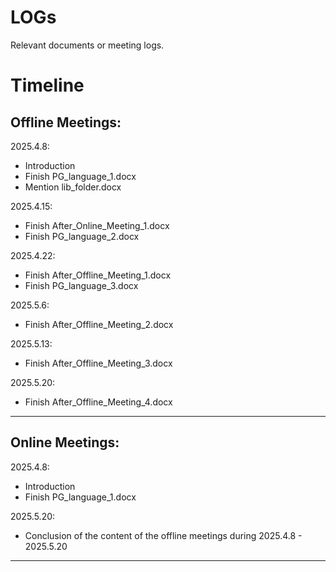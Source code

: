# LOGs
Relevant documents or meeting logs.

# Timeline

## Offline Meetings:

2025.4.8:
- Introduction
- Finish PG_language_1.docx
- Mention lib_folder.docx

2025.4.15:
- Finish After_Online_Meeting_1.docx
- Finish PG_language_2.docx

2025.4.22:
- Finish After_Offline_Meeting_1.docx
- Finish PG_language_3.docx

2025.5.6:
- Finish After_Offline_Meeting_2.docx

2025.5.13:
- Finish After_Offline_Meeting_3.docx

2025.5.20:
- Finish After_Offline_Meeting_4.docx

------------------------------------------------------------
## Online Meetings:

2025.4.8:
- Introduction
- Finish PG_language_1.docx

2025.5.20:
- Conclusion of the content of the offline meetings during 2025.4.8 - 2025.5.20

------------------------------------------------------------
